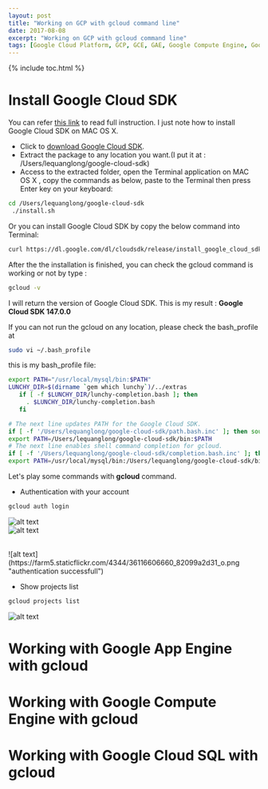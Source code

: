 ```yaml
---
layout: post
title: "Working on GCP with gcloud command line"
date: 2017-08-08
excerpt: "Working on GCP with gcloud command line"
tags: [Google Cloud Platform, GCP, GCE, GAE, Google Compute Engine, Google App Engine, Google Cloud SQL, Google Cloud SDK,gcloud]
---
```

{% include toc.html %}

# Install Google Cloud SDK
You can refer [this link](https://cloud.google.com/sdk/docs/) to read full instruction.
I just note how to install Google Cloud SDK on MAC OS X.

+ Click to [download Google Cloud SDK](https://dl.google.com/dl/cloudsdk/channels/rapid/downloads/google-cloud-sdk-166.0.0-darwin-x86_64.tar.gz).
+ Extract the package to any location you want.(I put it at : /Users/lequanglong/google-cloud-sdk)
+ Access to the extracted folder, open the Terminal application on MAC OS X , copy the commands as below, paste to the Terminal then press Enter key on your keyboard: <br>
``` bash
cd /Users/lequanglong/google-cloud-sdk
 ./install.sh
```

Or you can install Google Cloud SDK by copy the below command into Terminal: <br>
``` bash
curl https://dl.google.com/dl/cloudsdk/release/install_google_cloud_sdk.bash | bash
```
After the the installation is finished, you can check the gcloud command is working or not by type : <br>
``` bash
gcloud -v
```
I will return the version of Google Cloud SDK.
This is my result : 
<b>Google Cloud SDK 147.0.0</b>

If you can not run the gcloud on any location, please check the bash_profile at <br>
``` bash
sudo vi ~/.bash_profile
```
this is my bash_profile file:
``` bash
export PATH="/usr/local/mysql/bin:$PATH"
LUNCHY_DIR=$(dirname `gem which lunchy`)/../extras
   if [ -f $LUNCHY_DIR/lunchy-completion.bash ]; then
     . $LUNCHY_DIR/lunchy-completion.bash
   fi

# The next line updates PATH for the Google Cloud SDK.
if [ -f '/Users/lequanglong/google-cloud-sdk/path.bash.inc' ]; then source '/Users/lequanglong/google-cloud-sdk/path.bash.inc'; fi
export PATH=/Users/lequanglong/google-cloud-sdk/bin:$PATH
# The next line enables shell command completion for gcloud.
if [ -f '/Users/lequanglong/google-cloud-sdk/completion.bash.inc' ]; then source '/Users/lequanglong/google-cloud-sdk/completion.bash.inc'; fi
export PATH=/usr/local/mysql/bin:/Users/lequanglong/google-cloud-sdk/bin /usr/local/bin /usr/bin /bin /usr/sbin /sbin
```
Let's play some commands with <b>gcloud</b> command.

+ Authentication with your account 
``` bash
gcloud auth login
```

![alt text](https://farm5.staticflickr.com/4411/36344871062_486a2f4d73_o.png "gcloud auth login")
<br>
![alt text](https://farm5.staticflickr.com/4427/36116606800_b688890e20_o.png "authentication for gcloud")

<br>
![alt text](https://farm5.staticflickr.com/4344/36116606660_82099a2d31_o.png "authentication successfull")

+ Show projects list <br>
``` bash
gcloud projects list
```
![alt text](https://farm5.staticflickr.com/4382/36116756600_34a1171bdf_o.png "gcloud projects list")

# Working with Google App Engine with gcloud

# Working with Google Compute Engine with gcloud

# Working with Google Cloud SQL with gcloud
